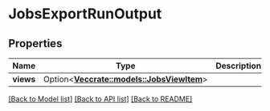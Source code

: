 # JobsExportRunOutput

## Properties

Name | Type | Description | Notes
------------ | ------------- | ------------- | -------------
**views** | Option<[**Vec<crate::models::JobsViewItem>**](JobsViewItem.md)> |  | [optional]

[[Back to Model list]](../README.md#documentation-for-models) [[Back to API list]](../README.md#documentation-for-api-endpoints) [[Back to README]](../README.md)


